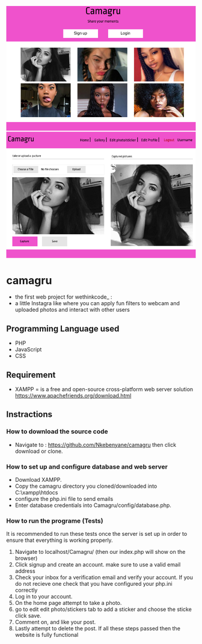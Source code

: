 ![alt text](https://github.com/Nkebenyane/camagru/blob/master/webscreens/index.png)
![alt text](https://github.com/Nkebenyane/camagru/blob/master/webscreens/Home.png)
# camagru

* the first web project for wethinkcode_ :
* a little Instagra like where you can apply fun filters to webcam and uploaded photos and interact with other users

## Programming Language used
* PHP
* JavaScript
* CSS
## Requirement 
* XAMPP = is a free and open-source cross-platform web server solution https://www.apachefriends.org/download.html

## Instractions

### How to download the source code
* Navigate to : https://github.com/Nkebenyane/camagru then click download or clone.

### How to set up and configure database and web server

* Download XAMPP.
* Copy the camagru directory you cloned/downloaded into C:\xampp\htdocs
* configure the php.ini file to send emails
* Enter database credentials into Camagru/config/database.php.

### How to run the programe (Tests)
It is recommended to run these tests once the server is set up in order to ensure that everything is working properly.

1. Navigate to localhost/Camagru/ (then our index.php will show on the browser)
2. Click signup and create an account. make sure to use a valid email address
3. Check your inbox for a verification email and verify your account. If you do not recieve one check that you have configured your php.ini correctly
4. Log in to your account.
5. On the home page attempt to take a photo.
6. go to edit edit photo/stickers tab to add a sticker and choose the sticke click save.
7. Comment on, and like your post.
8. Lastly attempt to delete the post.
If all these steps passed then the website is fully functional


